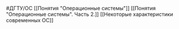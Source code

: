 #ДГТУ/ОС 
[[Понятия "Операционные системы"]]
[[Понятия "Операционные системы". Часть 2.]]
[[Некоторые характеристики современных ОС]]